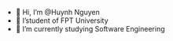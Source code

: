 - 👋 Hi, I’m @Huynh Nguyen
- 👀 I’student of FPT University
- 🌱 I’m currently studying Software Engineering

<!---
HuynhNguyenHaku/HuynhNguyenHaku is a ✨ special ✨ repository because its `README.md` (this file) appears on your GitHub profile.
You can click the Preview link to take a look at your changes.
--->
